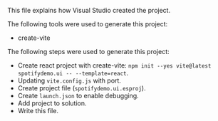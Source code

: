 This file explains how Visual Studio created the project.

The following tools were used to generate this project:
- create-vite

The following steps were used to generate this project:
- Create react project with create-vite: `npm init --yes vite@latest spotifydemo.ui -- --template=react`.
- Updating `vite.config.js` with port.
- Create project file (`spotifydemo.ui.esproj`).
- Create `launch.json` to enable debugging.
- Add project to solution.
- Write this file.
